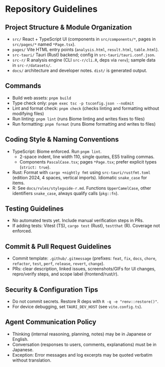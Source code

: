 # Repository Guidelines

## Project Structure & Module Organization
- `src/` React + TypeScript UI (components in `src/components/*`, pages in `src/pages/*` named `*Page.tsx`).
- `pages/` Vite HTML entry points (`analysis.html`, `result.html`, `table.html`).
- `src-tauri/` Tauri (Rust) backend; config in `src-tauri/tauri.conf.json`.
- `src-r/` R analysis engine (CLI `src-r/cli.R`, deps via `renv`); sample data in `src-r/datasets/`.
- `docs/` architecture and developer notes. `dist/` is generated output.

## Commands
- Build web assets: `pnpm build`
- Type check only: `pnpm exec tsc -p tsconfig.json --noEmit`
- Lint and format check: `pnpm check` (checks linting and formatting without modifying files)
- Run linting: `pnpm lint` (runs Biome linting and writes fixes to files)
- Run formatting: `pnpm format` (runs Biome formatting and writes to files)

## Coding Style & Naming Conventions
- TypeScript: Biome enforced. Run `pnpm lint`.
  - 2-space indent, line width 110, single quotes, ES5 trailing commas.
  - Components `PascalCase.tsx`; pages `*Page.tsx`; prefer explicit types (`strict: true`).
- Rust: Format with `cargo +nightly fmt` using `src-tauri/rustfmt.toml` (edition 2024, 4 spaces, vertical imports). Idiomatic `snake_case` for items.
- R: See `docs/rules/styleguide-r.md`. Functions `UpperCamelCase`, other identifiers `snake_case`, always qualify calls (`pkg::fn`).

## Testing Guidelines
- No automated tests yet. Include manual verification steps in PRs.
- If adding tests: Vitest (TS), `cargo test` (Rust), `testthat` (R). Coverage not enforced.

## Commit & Pull Request Guidelines
- Commit template: `.github/.gitmessage` (prefixes: `feat`, `fix`, `docs`, `chore`, `refactor`, `test`, `perf`, `release`, `revert`, `change`).
- PRs: clear description, linked issues, screenshots/GIFs for UI changes, repro/verify steps, and scope label (frontend/rust/r).

## Security & Configuration Tips
- Do not commit secrets. Restore R deps with `R -q -e "renv::restore()"`.
- For device debugging, set `TAURI_DEV_HOST` (see `vite.config.ts`).

## Agent Communication Policy
- Thinking (internal reasoning, planning, notes) may be in Japanese or English.
- Conversation (responses to users, comments, explanations) must be in Japanese.
- Exception: Error messages and log excerpts may be quoted verbatim without translation.
